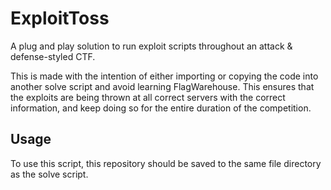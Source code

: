# ExploitToss

A plug and play solution to run exploit scripts throughout an attack &
defense-styled CTF.

This is made with the intention of either importing or copying the code into
another solve script and avoid learning FlagWarehouse. This ensures that the
exploits are being thrown at all correct servers with the correct information,
and keep doing so for the entire duration of the competition.

## Usage

To use this script, this repository should be saved to the same file directory
as the solve script.
